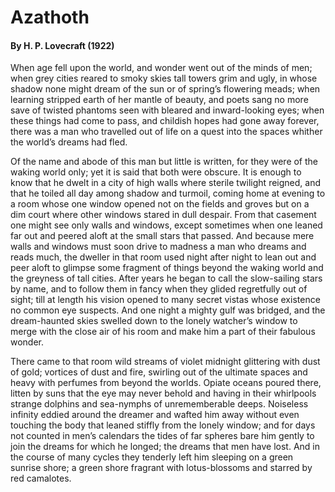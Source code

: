 # Azathoth

#### By H. P. Lovecraft (1922)

When age fell upon the world, and wonder went out of the minds of men;
when grey cities reared to smoky skies tall towers grim and ugly, in
whose shadow none might dream of the sun or of spring’s flowering meads;
when learning stripped earth of her mantle of beauty, and poets sang no
more save of twisted phantoms seen with bleared and inward-looking eyes;
when these things had come to pass, and childish hopes had gone away
forever, there was a man who travelled out of life on a quest into the
spaces whither the world’s dreams had fled.

Of the name and abode of this man but little
is written, for they were of the waking world only; yet it is said that
both were obscure. It is enough to know that he dwelt in a city of high
walls where sterile twilight reigned, and that he toiled all day among
shadow and turmoil, coming home at evening to a room whose one window
opened not on the fields and groves but on a dim court where other
windows stared in dull despair. From that casement one might see only
walls and windows, except sometimes when one leaned far out and peered
aloft at the small stars that passed. And because mere walls and windows
must soon drive to madness a man who dreams and reads much, the dweller
in that room used night after night to lean out and peer aloft to
glimpse some fragment of things beyond the waking world and the greyness
of tall cities. After years he began to call the slow-sailing stars by
name, and to follow them in fancy when they glided regretfully out of
sight; till at length his vision opened to many secret vistas whose
existence no common eye suspects. And one night a mighty gulf was
bridged, and the dream-haunted skies swelled down to the lonely
watcher’s window to merge with the close air of his room and make him a
part of their fabulous wonder.

There came to that room wild streams of
violet midnight glittering with dust of gold; vortices of dust and fire,
swirling out of the ultimate spaces and heavy with perfumes from beyond
the worlds. Opiate oceans poured there, litten by suns that the eye may
never behold and having in their whirlpools strange dolphins and
sea-nymphs of unrememberable deeps. Noiseless infinity eddied around the
dreamer and wafted him away without even touching the body that leaned
stiffly from the lonely window; and for days not counted in men’s
calendars the tides of far spheres bare him gently to join the dreams
for which he longed; the dreams that men have lost. And in the course of
many cycles they tenderly left him sleeping on a green sunrise shore; a
green shore fragrant with lotus-blossoms and starred by red camalotes.

